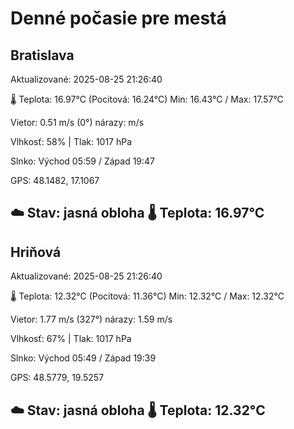 ﻿# Denné počasie pre mestá

## Bratislava
Aktualizované: 2025-08-25 21:26:40

🌡️ Teplota: 16.97°C 
(Pocitová: 16.24°C)
Min: 16.43°C / Max: 17.57°C

Vietor: 0.51 m/s    (0°) 
nárazy:  m/s

Vlhkosť: 58% | Tlak: 1017 hPa

Slnko: Východ 05:59 / Západ 19:47

GPS: 48.1482, 17.1067

☁️ Stav: jasná obloha        🌡️ Teplota: 16.97°C
---

## Hriňová
Aktualizované: 2025-08-25 21:26:40

🌡️ Teplota: 12.32°C 
(Pocitová: 11.36°C)
Min: 12.32°C / Max: 12.32°C

Vietor: 1.77 m/s (327°)
nárazy: 1.59 m/s

Vlhkosť: 67% | Tlak: 1017 hPa

Slnko: Východ 05:49 / Západ 19:39

GPS: 48.5779, 19.5257

☁️ Stav: jasná obloha        🌡️ Teplota: 12.32°C
---
